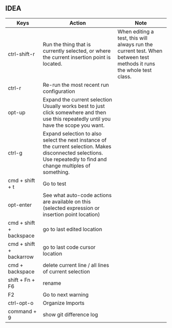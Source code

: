 IDEA
-----
Keys |	Action |	Note
| ------ | ------ |------|
ctrl-shift-r |	Run the thing that is currently selected, or where the current insertion point is located. |	When editing a test, this will always run the current test. When between test methods it runs the whole test class.
ctrl-r |	Re-run the most recent run configuration	
opt-up |	Expand the current selection	Usually works best to just click somewhere and then use this repeatedly until you have the scope you want.
ctrl-g |	Expand selection to also select the next instance of the current selection.	Makes disconnected selections. Use repeatedly to find and change multiples of something.
cmd + shift + t	 | Go to test	
opt-enter	| See what auto-code actions are available on this (selected expression or insertion point location)	
cmd + shift + backspace |	go to last edited location	
cmd + shift + backarrow	| go to last code cursor location	
cmd + backspace	| delete current line / all lines of current selection	
shift + Fn + F6	| rename	
F2	| Go to next warning	
ctrl-opt-o	| Organize Imports
command + 9 |  show git difference log
